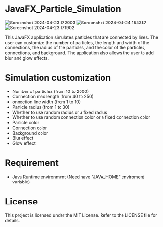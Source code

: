 # JavaFX_Particle_Simulation

![Screenshot 2024-04-23 172003](https://github.com/SandunBuddhika/JavaFX_Particle_Simulation/assets/108925609/514d5541-09e2-417c-a5f3-0f2468a24347)
![Screenshot 2024-04-24 154357](https://github.com/SandunBuddhika/JavaFX_Particle_Simulation/assets/108925609/66b4a6d6-3ed1-4828-b155-ed415fbed74d)
![Screenshot 2024-04-23 171902](https://github.com/SandunBuddhika/JavaFX_Particle_Simulation/assets/108925609/0ceabd95-8514-441f-96ac-f5de578d8524)


This JavaFX application simulates particles that are connected by lines. The user can customize the number of particles, the length and width of the connections, the radius of the particles, and the color of the particles, connections, and background. The application also allows the user to add blur and glow effects.

# Simulation customization

* Number of particles (from 10 to 2000)
* Connection max length (from 40 to 250)
* onnection line width (from 1 to 10)
* Particle radius (from 1 to 30)
* Whether to use random radius or a fixed radius
* Whether to use random connection color or a fixed connection color
* Particle color
* Connection color
* Background color
* Blur effect
* Glow effect

# Requirement
* Java Runtime environment (Need have "JAVA_HOME" enviroment variable)



# License

This project is licensed under the MIT License. Refer to the LICENSE file for details.
